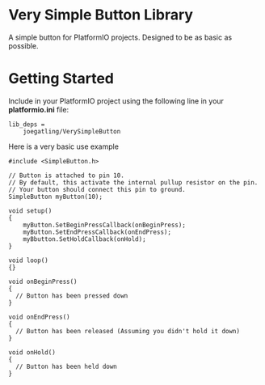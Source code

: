 # Very Simple Button Library
A simple button for PlatformIO projects. Designed to be as basic as possible.

# Getting Started
Include in your PlatformIO project using the following line in your **platformio.ini** file:
```
lib_deps = 
	joegatling/VerySimpleButton
```

Here is a very basic use example

```
#include <SimpleButton.h>

// Button is attached to pin 10.
// By default, this activate the internal pullup resistor on the pin.
// Your button should connect this pin to ground.
SimpleButton myButton(10);

void setup() 
{
    myButton.SetBeginPressCallback(onBeginPress);
    myButton.SetEndPressCallback(onEndPress);
    myBbutton.SetHoldCallback(onHold);
}

void loop()
{}

void onBeginPress()
{
  // Button has been pressed down
}

void onEndPress()
{
  // Button has been released (Assuming you didn't hold it down)
}

void onHold()
{
  // Button has been held down
}

```
